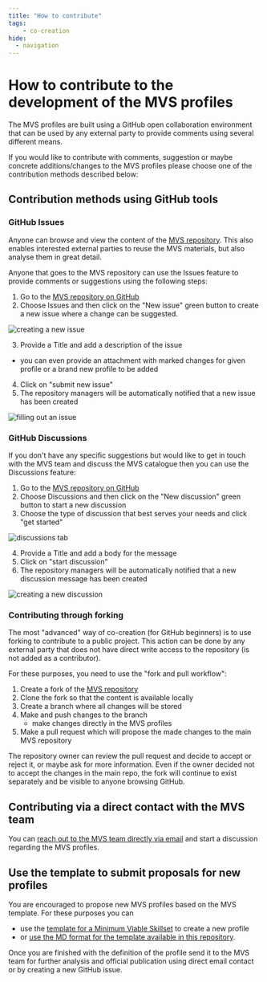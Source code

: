 ```yaml
---
title: "How to contribute"
tags: 
    - co-creation
hide:
  - navigation
---
```


# How to contribute to the development of the MVS profiles

The MVS profiles are built using a GitHub open collaboration environment that can be used by any external party to provide comments using several different means.

If you would like to contribute with comments, suggestion or maybe concrete additions/changes to the MVS profiles please choose one of the contribution methods described below:

## Contribution methods using GitHub tools

### GitHub Issues

Anyone can browse and view the content of the [MVS repository](https://github.com/FAIR-by-Design-Methodology/MVS). This also enables interested external parties to reuse the MVS materials, but also analyse them in great detail. 

Anyone that goes to the MVS repository can use the Issues feature to provide comments or suggestions using the following steps:

1. Go to the [MVS repository on GitHub](https://github.com/FAIR-by-Design-Methodology/MVS)
2. Choose Issues and then click on the "New issue" green button to create a new issue where a change can be suggested.

![creating a new issue](../attachments/new_issue.png)

3. Provide a Title and add a description of the issue
  * you can even provide an attachment with marked changes for given profile or a brand new profile to be added
4. Click on "submit new issue"
5. The repository managers will be automatically notified that a new issue has been created

![filling out an issue](../attachments/issue_content.png)

### GitHub Discussions

If you don't have any specific suggestions but would like to get in touch with the MVS team and discuss the MVS catalogue then you can use the Discussions feature:

1. Go to the [MVS repository on GitHub](https://github.com/FAIR-by-Design-Methodology/MVS)
2. Choose Discussions and then click on the "New discussion" green button to start a new discussion
3. Choose the type of discussion that best serves your needs and click "get started"

![discussions tab](../attachments/discussion.png)

4. Provide a Title and add a body for the message
4. Click on "start discussion"
5. The repository managers will be automatically notified that a new discussion message has been created

![creating a new discussion](../attachments/new_disc.png)

### Contributing through forking

The most "advanced" way of co-creation (for GitHub beginners) is to use forking to contribute to a public project. This action can be done by any external party that does not have direct write access to the repository (is not added as a contributor).

For these purposes, you need to use the "fork and pull workflow": 

1. Create a fork of the [MVS repository](https://github.com/FAIR-by-Design-Methodology/MVS)
2. Clone the fork so that the content is available locally
3. Create a branch where all changes will be stored
4. Make and push changes to the branch
    * make changes directly in the MVS profiles
5. Make a pull request which will propose the made changes to the main MVS repository

The repository owner can review the pull request and decide to accept or reject it, or maybe ask for more information. Even if the owner decided not to accept the changes in the main repo, the fork will continue to exist separately and be visible to anyone browsing GitHub.


## Contributing via a direct contact with the MVS team

You can [reach out to the MVS team directly via email](mailto:a.whyte@ed.ac.uk) and start a discussion regarding the MVS profiles.

## Use the template to submit proposals for new profiles

You are encouraged to propose new MVS profiles based on the MVS template. For these purposes you can

* use the [template for a Minimum Viable Skillset](https://zenodo.org/records/10977747) to create a new profile 
* or [use the MD format for the template available in this repository](./MVS%20Template/template.md). 

Once you are finished with the definition of the profile send it to the MVS team for further analysis and official publication using direct email contact or by creating a new GitHub issue.

